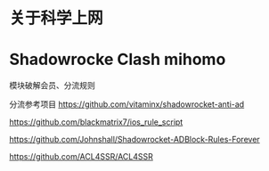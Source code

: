# 关于科学上网

# Shadowrocke Clash mihomo
模块破解会员、分流规则

分流参考项目
https://github.com/vitaminx/shadowrocket-anti-ad

https://github.com/blackmatrix7/ios_rule_script

https://github.com/Johnshall/Shadowrocket-ADBlock-Rules-Forever

https://github.com/ACL4SSR/ACL4SSR


 

